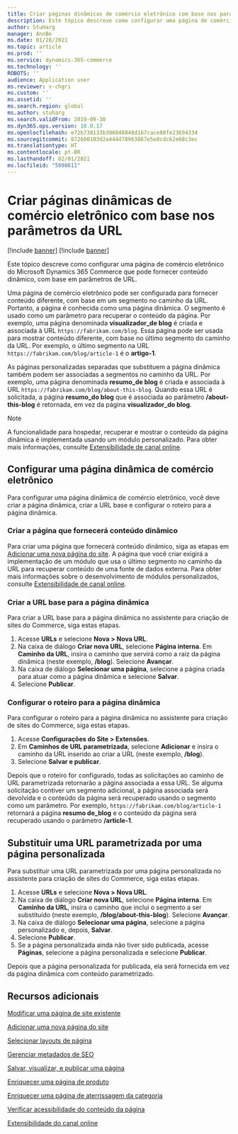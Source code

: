 ```yaml
---
title: Criar páginas dinâmicas de comércio eletrônico com base nos parâmetros da URL
description: Este tópico descreve como configurar uma página de comércio eletrônico do Microsoft Dynamics 365 Commerce que pode fornecer conteúdo dinâmico, com base em parâmetros de URL.
author: StuHarg
manager: AnnBe
ms.date: 01/28/2021
ms.topic: article
ms.prod: ''
ms.service: dynamics-365-commerce
ms.technology: ''
ROBOTS: ''
audience: Application user
ms.reviewer: v-chgri
ms.custom: ''
ms.assetid: ''
ms.search.region: global
ms.author: stuharg
ms.search.validFrom: 2019-09-30
ms.dyn365.ops.version: 10.0.17
ms.openlocfilehash: e72b738133b396848848d167cace80fe23694334
ms.sourcegitcommit: 872600103d2a444d78963867e5e0cdc62e68c3ec
ms.translationtype: HT
ms.contentlocale: pt-BR
ms.lasthandoff: 02/01/2021
ms.locfileid: "5098611"
---
```

# <a name="create-dynamic-e-commerce-pages-based-on-url-parameters"></a>Criar páginas dinâmicas de comércio eletrônico com base nos parâmetros da URL

[!include [banner](includes/banner.md)]
[!include [banner](includes/preview-banner.md)]

Este tópico descreve como configurar uma página de comércio eletrônico do Microsoft Dynamics 365 Commerce que pode fornecer conteúdo dinâmico, com base em parâmetros de URL.

Uma página de comércio eletrônico pode ser configurada para fornecer conteúdo diferente, com base em um segmento no caminho da URL. Portanto, a página é conhecida como uma página dinâmica. O segmento é usado como um parâmetro para recuperar o conteúdo da página. Por exemplo, uma página denominada **visualizador\_de blog** é criada e associada à URL `https://fabrikam.com/blog`. Essa página pode ser usada para mostrar conteúdo diferente, com base no último segmento do caminho da URL. Por exemplo, o último segmento na URL `https://fabrikam.com/blog/article-1` é o **artigo-1**.

As páginas personalizadas separadas que substituem a página dinâmica também podem ser associadas a segmentos no caminho da URL. Por exemplo, uma página denominada **resumo\_de blog** é criada e associada à URL `https://fabrikam.com/blog/about-this-blog`. Quando essa URL é solicitada, a página **resumo\_do blog** que é associada ao parâmetro **/about-this-blog** é retornada, em vez da página **visualizador\_do blog**.

> [!NOTE]
> A funcionalidade para hospedar, recuperar e mostrar o conteúdo da página dinâmica é implementada usando um módulo personalizado. Para obter mais informações, consulte [Extensibilidade de canal online](e-commerce-extensibility/overview.md).

## <a name="set-up-a-dynamic-e-commerce-page"></a>Configurar uma página dinâmica de comércio eletrônico

Para configurar uma página dinâmica de comércio eletrônico, você deve criar a página dinâmica, criar a URL base e configurar o roteiro para a página dinâmica.

### <a name="create-the-page-that-will-serve-dynamic-content"></a>Criar a página que fornecerá conteúdo dinâmico

Para criar uma página que fornecerá conteúdo dinâmico, siga as etapas em [Adicionar uma nova página do site](add-new-page.md). A página que você criar exigirá a implementação de um módulo que usa o último segmento no caminho da URL para recuperar conteúdo de uma fonte de dados externa. Para obter mais informações sobre o desenvolvimento de módulos personalizados, consulte [Extensibilidade de canal online](e-commerce-extensibility/overview.md).

### <a name="create-the-base-url-for-the-dynamic-page"></a>Criar a URL base para a página dinâmica

Para criar a URL base para a página dinâmica no assistente para criação de sites do Commerce, siga estas etapas.

1. Acesse **URLs** e selecione **Nova \> Nova URL**.
1. Na caixa de diálogo **Criar nova URL**, selecione **Página interna**. Em **Caminho da URL**, insira o caminho que servirá como a raiz da página dinâmica (neste exemplo, **/blog**). Selecione **Avançar**.
1. Na caixa de diálogo **Selecionar uma página**, selecione a página criada para atuar como a página dinâmica e selecione **Salvar**.
1. Selecione **Publicar**.

### <a name="configure-the-route-to-the-dynamic-page"></a>Configurar o roteiro para a página dinâmica

Para configurar o roteiro para a página dinâmica no assistente para criação de sites do Commerce, siga estas etapas.

1. Acesse **Configurações do Site \> Extensões**.
1. Em **Caminhos de URL parametrizada**, selecione **Adicionar** e insira o caminho da URL inserido ao criar a URL (neste exemplo, **/blog**).
1. Selecione **Salvar e publicar**.

Depois que o roteiro for configurado, todas as solicitações ao caminho de URL parametrizada retornarão a página associada a essa URL. Se alguma solicitação contiver um segmento adicional, a página associada será devolvida e o conteúdo da página será recuperado usando o segmento como um parâmetro. Por exemplo, `https://fabrikam.com/blog/article-1` retornará a página **resumo de\_blog** e o conteúdo da página será recuperado usando o parâmetro **/article-1**.

## <a name="override-a-parameterized-url-with-a-custom-page"></a>Substituir uma URL parametrizada por uma página personalizada

Para substituir uma URL parametrizada por uma página personalizada no assistente para criação de sites do Commerce, siga estas etapas.

1. Acesse **URLs** e selecione **Nova \> Nova URL**.
1. Na caixa de diálogo **Criar nova URL**, selecione **Página interna**. Em **Caminho da URL**, insira o caminho que inclui o segmento a ser substituído (neste exemplo, **/blog/about-this-blog**). Selecione **Avançar**.
1. Na caixa de diálogo **Selecionar uma página**, selecione a página personalizado e, depois, **Salvar**.
1. Selecione **Publicar**.
1. Se a página personalizada ainda não tiver sido publicada, acesse **Páginas**, selecione a página personalizada e selecione **Publicar**.

Depois que a página personalizada for publicada, ela será fornecida em vez da página dinâmica com conteúdo parametrizado.

## <a name="additional-resources"></a>Recursos adicionais

[Modificar uma página de site existente](modify-existing-page.md)

[Adicionar uma nova página do site](add-new-page.md)

[Selecionar layouts de página](select-page-layouts.md)

[Gerenciar metadados de SEO](manage-seo-metadata.md)

[Salvar, visualizar, e publicar uma página](save-preview-publish-page.md)

[Enriquecer uma página de produto](enrich-product-page.md)

[Enriquecer uma página de aterrissagem da categoria](enrich-category-page.md)

[Verificar acessibilidade do conteúdo da página](verify-accessibility.md)

[Extensibilidade do canal online](e-commerce-extensibility/overview.md)
